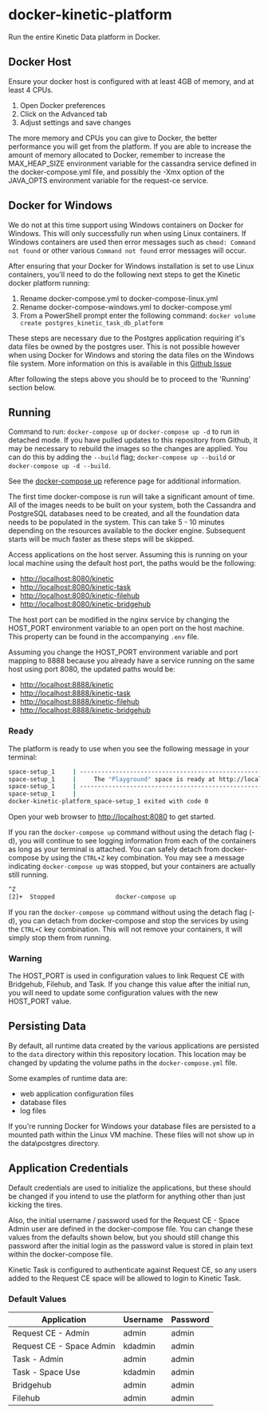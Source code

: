 # docker-kinetic-platform

Run the entire Kinetic Data platform in Docker.

## Docker Host

Ensure your docker host is configured with at least 4GB of memory, and at least 4 CPUs.

1.  Open Docker preferences
2.  Click on the Advanced tab
3.  Adjust settings and save changes

The more memory and CPUs you can give to Docker, the better performance you will get from the platform. If you are able to increase the amount of memory allocated to Docker, remember to increase the MAX_HEAP_SIZE environment variable for the cassandra service defined in the docker-compose.yml file, and possibly the -Xmx option of the JAVA_OPTS environment variable for the request-ce service.

## Docker for Windows

We do not at this time support using Windows containers on Docker for Windows. This will only successfully run when using Linux containers. If Windows containers are used then error messages such as `chmod: Command not found` or other various `Command not found` error messages will occur.

After ensuring that your Docker for Windows installation is set to use Linux containers, you'll need to do the following next steps to get the Kinetic docker platform running:

1.  Rename docker-compose.yml to docker-compose-linux.yml
2.  Rename docker-compose-windows.yml to docker-compose.yml
3.  From a PowerShell prompt enter the following command: `docker volume create postgres_kinetic_task_db_platform`

These steps are necessary due to the Postgres application requiring it's data files be owned by the postgres user. This is not possible however when using Docker for Windows and storing the data files on the Windows file system. More information on this is available in this [Github Issue](https://github.com/docker/for-win/issues/445)

After following the steps above you should be to proceed to the 'Running' section below.

## Running

Command to run: `docker-compose up` or `docker-compose up -d` to run in detached mode. If you have pulled updates to this repository from Github, it may be necessary to rebuild the images so the changes are applied. You can do this by adding the `--build` flag; `docker-compose up --build` or `docker-compose up -d --build`.

See the [docker-compose up](https://docs.docker.com/compose/reference/up/) reference page for additional information.

The first time docker-compose is run will take a significant amount of time.  All of the images needs to be built on your system, both the Cassandra and PostgreSQL databases need to be created, and all the foundation data needs to be populated in the system.  This can take 5 - 10 minutes depending on the resources available to the docker engine.  Subsequent starts will be much faster as these steps will be skipped.

Access applications on the host server. Assuming this is running on your local machine using the default host port, the paths would be the following:

* <http://localhost:8080/kinetic>
* <http://localhost:8080/kinetic-task>
* <http://localhost:8080/kinetic-filehub>
* <http://localhost:8080/kinetic-bridgehub>

The host port can be modified in the nginx service by changing the HOST_PORT environment variable to an open port on the host machine. This property can be found in the accompanying `.env` file.

Assuming you change the HOST_PORT environment variable and port mapping to 8888 because you already have a service running on the same host using port 8080, the updated paths would be:

* <http://localhost:8888/kinetic>
* <http://localhost:8888/kinetic-task>
* <http://localhost:8888/kinetic-filehub>
* <http://localhost:8888/kinetic-bridgehub>

### Ready

The platform is ready to use when you see the following message in your terminal:

```bash
space-setup_1     | ---------------------------------------------------------------------
space-setup_1     | 	The "Playground" space is ready at http://localhost:8080
space-setup_1     | ---------------------------------------------------------------------
space-setup_1     | 
docker-kinetic-platform_space-setup_1 exited with code 0
```

Open your web browser to <http://localhost:8080> to get started.

If you ran the `docker-compose up` command without using the detach flag (-d), you will continue to see logging information from each of the containers as long as your terminal is attached. You can safely detach from docker-compose by using the `CTRL+Z` key combination. You may see a message indicating `docker-compose up` was stopped, but your containers are actually still running.

```bash
^Z
[2]+  Stopped                 docker-compose up
```

If you ran the `docker-compose up` command without using the detach flag (-d), you can detach from docker-compose and stop the services by using the `CTRL+C` key combination.  This will not remove your containers, it will simply stop them from running.

### Warning

The HOST_PORT is used in configuration values to link Request CE with Bridgehub, Filehub, and Task.  If you change this value after the initial run, you will need to update some configuration values with the new HOST_PORT value.

## Persisting Data

By default, all runtime data created by the various applications are persisted to the `data` directory within this repository location. This location may be changed by updating the volume paths in the `docker-compose.yml` file.

Some examples of runtime data are:

* web application configuration files
* database files
* log files

If you're running Docker for Windows your database files are persisted to a mounted path within the Linux VM machine. These files will not show up in the data\postgres directory.

## Application Credentials

Default credentials are used to initialize the applications, but these should be changed if you intend to use the platform for anything other than just kicking the tires.

Also, the initial username / password used for the Request CE - Space Admin user are defined in the docker-compose file. You can change these values from the defaults shown below, but you should still change this password after the initial login as the password value is stored in plain text within the docker-compose file.

Kinetic Task is configured to authenticate against Request CE, so any users added to the Request CE space will be allowed to login to Kinetic Task.

### Default Values

| Application              | Username | Password |
| ------------------------ | -------- | -------- |
| Request CE - Admin       | admin    | admin    |
| Request CE - Space Admin | kdadmin  | admin    |
| Task - Admin             | admin    | admin    |
| Task - Space Use         | kdadmin  | admin    |
| Bridgehub                | admin    | admin    |
| Filehub                  | admin    | admin    |
